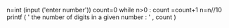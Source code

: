 n=int (input ('enter number'))
count=0
while n>0 :
count =count+1
n=n//10
printf ( ' the number of digits in a given number : ' , count )
